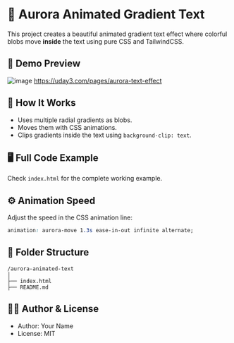 # 🌌 Aurora Animated Gradient Text

This project creates a beautiful animated gradient text effect where colorful blobs move **inside** the text using pure CSS and TailwindCSS.

## 📸 Demo Preview
![image](https://github.com/user-attachments/assets/9ea09739-65e5-4e3d-b05a-840c516c1d15)
https://uday3.com/pages/aurora-text-effect

## 🚀 How It Works
- Uses multiple radial gradients as blobs.
- Moves them with CSS animations.
- Clips gradients inside the text using `background-clip: text`.

## 🖥️ Full Code Example
Check `index.html` for the complete working example.

## ⚙️ Animation Speed
Adjust the speed in the CSS animation line:
```css
animation: aurora-move 1.3s ease-in-out infinite alternate;
```

## 📂 Folder Structure
```
/aurora-animated-text
│
├── index.html
├── README.md
```

## 👩‍💻 Author & License
- Author: Your Name
- License: MIT
